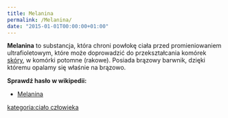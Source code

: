 ```yaml
---
title: Melanina
permalink: /Melanina/
date: "2015-01-01T00:00:00+01:00"
---
```


**Melanina** to substancja, która chroni powłokę ciała przed promieniowaniem ultrafioletowym, które może doprowadzić do przekształcania komórek [skóry](/atopedia/Skóra "wikilink"), w komórki potomne (rakowe). Posiada brązowy barwnik, dzięki któremu opalamy się właśnie na brązowo.

**Sprawdź hasło w wikipedii:**

-   [Melanina](/atopedia/wikipedia:Melanina "wikilink")

[kategoria:ciało człowieka](/atopedia/kategoria:ciało_człowieka "wikilink")